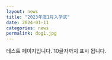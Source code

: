```yaml
---
layout: news
title: "2023年度1月入学式"
date: 2024-01-11
categories: news
permalink: dog1.jpg
---
```


테스트 페이지입니다. 10글자까지 표시 됩니다.
